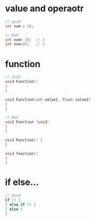 # value and operaotr

```cpp
// good
int num = 20;

// Bad
int num= 20;  // X
int num=20;   // X
```

# function

```cpp
// Good
void Function()
{
}

void Function(int value1, float value2)
{
}

// Bad
void Function (void)
{
}

void Function() {
}

void function()
{
}
```

# if else...

```cpp
// Good
if () {
} else if () {
} else {
}
```